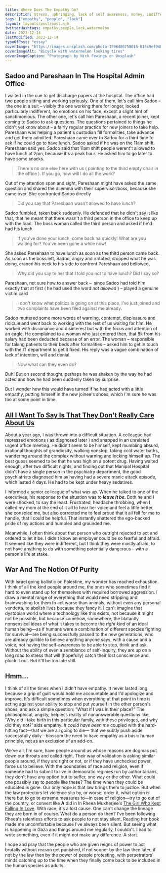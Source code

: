 ```yaml
---
title: Where Does The Empathy Go?
description: Stress, upbringing, lack of self awareness, money, indifference
tags: ["empathy", "people", "lack"]
layout: layouts/post/post.njk
twitterHashtags: empathy,people,lack,watermelon
date: 2023-12-14
lastModified: 2023-12-14
typeOfPost: "essay"
coverImage: "https://images.unsplash.com/photo-1596486758016-616c9ef94861?q=80&w=2942&auto=format&fit=crop&ixlib=rb-4.0.3&ixid=M3wxMjA3fDB8MHxwaG90by1wYWdlfHx8fGVufDB8fHx8fA%3D%3D"
coverImageAlt: "Bicycle with watermelon looking tires"
coverImageCaption: "Photograph by Nick Fewings on Unsplash"
---
```


## Sadoo and Pareshaan In The Hospital Admin Office
I waited in the cue to get discharge papers at the hospital. The office had two people sitting and working seriously. One of them, let's call him Sadoo – the one in a suit – visibly the one working there for longer, looked particularly indifferent, no emotions on his face, except a slight hint of sanctimonious. The other one, let's call him Pareshaan, a recent joiner, kept coming to Sadoo to ask questions. The questions pertained to things he didn't yet know about – a fairly regular practice for new joiners to take help. Pareshaan was helping a patient's custodian fill formalities, take advance and get them admitted. Pareshaan came over to Sadoo for a third time to ask if he could go to have lunch. Sadoo asked if he was on the 11am shift. Pareshaan said yes. Sadoo said that 11am shift people werent't allowed to have lunch at 2pm, because it's a peak hour. He asked him to go later to have some snacks.

> There's no one else here with us ( pointing to the third empty chair in the office ). If you go, how will I do all the work?

Out of my attention span and sight, Pareshaan might have asked the same question and shared the dilemma with their supervisor/boss, because she came over. She confronted Sadoo directly

> Did you say that Pareshaan wasn't allowed to have lunch?

Sadoo fumbled, taken back suddenly. He defended that he didn't say it like that, that he meant that there wasn't a third person in the office to keep up with the load. The boss woman called the third person and asked if he'd had his lunch

> If you've done your lunch, come back na quickly! What are you waiting for? You've been gone a while now!

She asked Parsehaan to have lunch as soon as the third person came back. As soon as the boss left, Sadoo, angry and irritated, stopped what he was doing, craned his neck to his side to confront Pareshaan and bellowed,

> Why did you say to her that I told you not to have lunch? Did I say so?

Pareshaan, not sure how to answer back –  since Sadoo had told him exactly that at first ( he had used the word _not allowed_ ) – played a genuine victim card

> I don't know what politics is going on at this place, I've just joined and two complaints have been filed against me already.

Sadoo muttered some more words of warning, contempt, displeasure and ridicule and went back to working with the rest of us waiting for him. He worked with dissonance and disinterest but with the focus and attention of an eagle. He complained to a woman who just entered then, that 8k from his salary had been deducted because of an error. The woman – responsible for taking patients to their beds after formalities – asked him to get in touch with the IT department to get it fixed. His reply was a vague combination of lack of intention, will and denial.

> Now what can they even do? 

Duh! But on second thought, perhaps he was shaken by the way he had acted and how he had been suddenly taken by surprise.

But I wonder how this would have turned if he had acted with a little empathy, putting himself in the new joinee's shoes, which I'm sure he was too at some point in time.

## [All I Want To Say Is That They Don't Really Care About Us](https://youtu.be/t1pqi8vjTLY?si=7gYTbTO-ovJp8X4S)

About a year ago, I was thrown into a difficult situation. A colleague had repressed emotions ( as diagnosed later ) and snapped in an unrelated urgent office meeting. He didn't seem to be himself, kept mumbling absurd, irrational thoughts of grandiosity, walking nonstop, taking cold water baths, wandering around the complex without warning and locking himself up. The best guess seemed to be that he was high on a potent drug. Having waited enough, after two difficult nights, and finding out that Manipal Hospital didn't have a single person in the psychiatry department, the good psychiatrists diagnosed him as having had a severe manic attack episode, which lasted 4 days. He had to be kept under heavy sedatives.

I informed a senior colleague of what was up. When he talked to one of the executives, his response to the situation was to **_leave it be_.** Both he and I were shocked, to say the least. Frustrated, headache throbbing, when I called my mom at the end of it all to hear her voice and feel a little better, she consoled me, but also corrected me to feel proud that it all fell for me to handle, that I could be helpful. That instantly shattered the ego-backed pride of my actions and humbled and grounded me.

Meanwhile, I often think about that person who outright rejected to act and ordered to let it be. I didn't know an employer could be so fearful and afraid. It seemed like they were indifferent, but I think they were mostly afraid, to not have anything to do with something potentially dangerous – with a person's life at stake.

## War And The Notion Of Purity
With Israel going ballistic on Palestine, my wonder has reached exhaustion. I think of all the kind people around me, the ones who sometimes find it hard to even stand up for themselves with required borrowed aggression. I draw a mental range of everything that would need stripping and brainwashing for them to act worse than animals, without even any personal vendetta, to abolish lives because they fancy it. I can't imagine that dystopian world where a technology like this exists, not because it might not be possible, but because somehow, somewhere, the blatantly nonsensical ideas of what it takes to become the _right kind_ of an ideal human being—as if humans were a combination of different species fighting for survival—are being successfully passed to the new generations, who are already gullible to believe anything anyone says, with a cause and a voice, not having the self-awareness to be able to stop, think and ask. Without the ability of even a semblance of self-inquiry, they are up on a long road to stress that will (hopefully) catch their lost conscience and pluck it out. But it'll be too late still.

## Hmm…

I think of all the times when I didn't have empathy. It never lasted long because a grip of guilt would hold me accountable and I'd apologize and improve. It's difficult sometimes when everything at that point in time is acting against your ability to stop and put yourself in the other person's shoes, and ask a simple question: "What if I was in their place?" The philosophical, angsty, helpless reality of nonanswerable questions like, 'Why did I take birth in this particular family, with these privileges, and why did they not?' aids empathy. _It could have been me_ coupled with the hard-hitting fact—that we are all going to die— that we subtly push aside successfully daily—blossom the need to have empathy as a basic human principle, not as an exclusion of an add-on. 

We've all, I'm sure, have people around us whose reasons are dogmas put down our throats and called right. Their way of validation is asking similar people around, if they are right or not, or if they have unchecked power, force us to believe. With the boundaries of race and religion, even if someone had to submit to live in democratic regimes run by authoritarians, they don't have any option but to suffer, one way or the other. What could one possibly say to people like these? The time when they could be educated is gone. Our only hope is that law brings them to justice. But when the law protectors let violence slip by, or worse, order it, what option is there but to go to extreme measures to—in case of religion—try to go out of the country, or convert like **A** did in In Rheea Mukherjee's [The Girl Who Kept Falling In Love](https://www.goodreads.com/en/book/show/198537829). With race, it's a lost cause. One can't change the lineage they are born in of course. What do a person do then? I've been following Rheea's relentless efforts to ask people to not stay silent. Reading her book made me uncomfortable because I've always been silent. But seeing what is happening in Gaza and things around me regularly, I couldn't. I had to write something, even if it might not make any difference. A start.

I hope and pray that the people who are given reigns of power to act brutally without reason get punished, if not sooner by the law then later, if not by the law then by the power of people protesting, with perpetrators' minds catching up to the time when they finally come back to be included in the human species as adults.